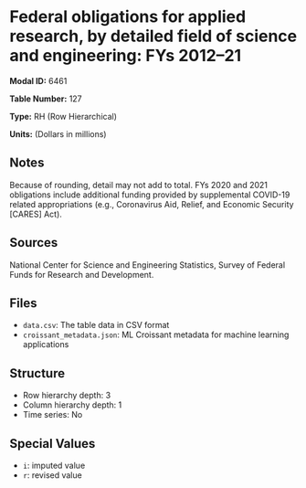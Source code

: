 # Federal obligations for applied research, by detailed field of science and engineering: FYs 2012&#8211;21

**Modal ID:** 6461

**Table Number:** 127

**Type:** RH (Row Hierarchical)

**Units:** (Dollars in millions)

## Notes

Because of rounding, detail may not add to total. FYs 2020 and 2021 obligations include additional funding provided by supplemental COVID-19 related appropriations (e.g., Coronavirus Aid, Relief, and Economic Security [CARES] Act).

## Sources

National Center for Science and Engineering Statistics, Survey of Federal Funds for Research and Development.

## Files

- `data.csv`: The table data in CSV format
- `croissant_metadata.json`: ML Croissant metadata for machine learning applications

## Structure

- Row hierarchy depth: 3
- Column hierarchy depth: 1
- Time series: No

## Special Values

- `i`: imputed value
- `r`: revised value
